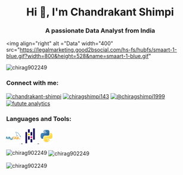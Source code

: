 <h1 align="center">Hi 👋, I'm Chandrakant Shimpi</h1>
<h3 align="center">A passionate Data Analyst from India</h3>

<img align="right" alt ="Data" width="400" src="https://legalmarketing.good2bsocial.com/hs-fs/hubfs/smaart-1-blue.gif?width=800&height=528&name=smaart-1-blue.gif"

<p align="left"> <img src="https://komarev.com/ghpvc/?username=chirag902249&label=Profile%20views&color=0e75b6&style=flat" alt="chirag902249" /> </p>

<h3 align="left">Connect with me:</h3>
<p align="left">
<a href="https://linkedin.com/in/chandrakant-shimpi" target="blank"><img align="center" src="https://raw.githubusercontent.com/rahuldkjain/github-profile-readme-generator/master/src/images/icons/Social/linked-in-alt.svg" alt="chandrakant-shimpi" height="30" width="40" /></a>
<a href="https://instagram.com/chiragshimpi143" target="blank"><img align="center" src="https://raw.githubusercontent.com/rahuldkjain/github-profile-readme-generator/master/src/images/icons/Social/instagram.svg" alt="chiragshimpi143" height="30" width="40" /></a>
<a href="https://medium.com/@chiragshimpi1999" target="blank"><img align="center" src="https://raw.githubusercontent.com/rahuldkjain/github-profile-readme-generator/master/src/images/icons/Social/medium.svg" alt="@chiragshimpi1999" height="30" width="40" /></a>
<a href="https://www.youtube.com/c/futute analytics" target="blank"><img align="center" src="https://raw.githubusercontent.com/rahuldkjain/github-profile-readme-generator/master/src/images/icons/Social/youtube.svg" alt="futute analytics" height="30" width="40" /></a>
</p>

<h3 align="left">Languages and Tools:</h3>
<p align="left"> <a href="https://www.mysql.com/" target="_blank" rel="noreferrer"> <img src="https://raw.githubusercontent.com/devicons/devicon/master/icons/mysql/mysql-original-wordmark.svg" alt="mysql" width="40" height="40"/> </a> <a href="https://pandas.pydata.org/" target="_blank" rel="noreferrer"> <img src="https://raw.githubusercontent.com/devicons/devicon/2ae2a900d2f041da66e950e4d48052658d850630/icons/pandas/pandas-original.svg" alt="pandas" width="40" height="40"/> </a> <a href="https://www.python.org" target="_blank" rel="noreferrer"> <img src="https://raw.githubusercontent.com/devicons/devicon/master/icons/python/python-original.svg" alt="python" width="40" height="40"/> </a> </p>

<p><img align="left" src="https://github-readme-stats.vercel.app/api/top-langs?username=chirag902249&show_icons=true&locale=en&layout=compact" alt="chirag902249" /></p>

<p>&nbsp;<img align="center" src="https://github-readme-stats.vercel.app/api?username=chirag902249&show_icons=true&locale=en" alt="chirag902249" /></p>

<p><img align="center" src="https://github-readme-streak-stats.herokuapp.com/?user=chirag902249&" alt="chirag902249" /></p>
